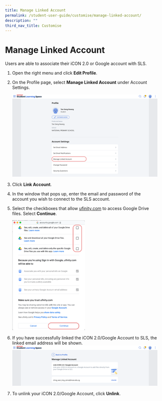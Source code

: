 ```yaml
---
title: Manage Linked Account
permalink: /student-user-guide/customise/manage-linked-account/
description: ""
third_nav_title: Customise
---
```

<h1 id="manage-linked-account">Manage Linked Account</h1>
<p>Users are able to associate their iCON 2.0 or Google account with SLS. </p>
<ol>
<li>Open the right menu and click <strong>Edit Profile</strong>.</li>
<li><p>On the Profile page, select <strong>Manage Linked Account</strong> under Account Settings. </p>
<p> <img src="/images/1Student/Cu-LinkedAccount.png"></p>
</li>
<li><p>Click <strong>Link Account</strong>.</p>
</li>
<li>In the window that pops up, enter the email and password of the account you wish to connect to the SLS account. </li>
<li><p>Select the checkboxes that allow <a target="_blank" href="http://ufinity.com">ufinity.com</a> to access Google Drive files. Select <strong>Continue</strong>. </p>
<p><img style="width: 50%;" src="/images/1Student/Cu-LinkedAccount2.png"></p>
</li>
<li><p>If you have successfully linked the iCON 2.0/Google Account to SLS, the linked email address will be shown. <img src="/images/1Student/Cu-LinkedAccount1.png"></p>
</li>
<li>To unlink your iCON 2.0/Google Account, click <strong>Unlink</strong>.</li>
</ol>